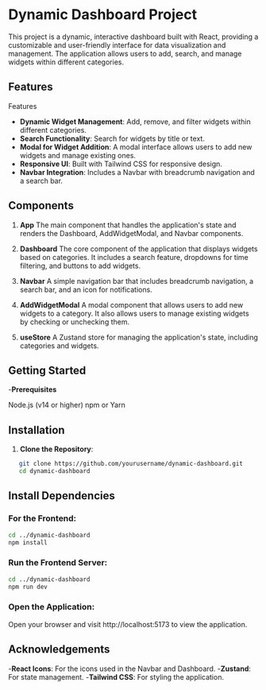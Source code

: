 # Dynamic Dashboard Project

This project is a dynamic, interactive dashboard built with React, providing a customizable and user-friendly interface for data visualization and management. The application allows users to add, search, and manage widgets within different categories.

## Features

Features

- **Dynamic Widget Management**: Add, remove, and filter widgets within different categories.
- **Search Functionality**: Search for widgets by title or text.
- **Modal for Widget Addition**: A modal interface allows users to add new widgets and manage existing ones.
- **Responsive UI**: Built with Tailwind CSS for responsive design.
- **Navbar Integration**: Includes a Navbar with breadcrumb navigation and a search bar.

## Components

1. **App**
   The main component that handles the application's state and renders the Dashboard, AddWidgetModal, and Navbar components.

2. **Dashboard**
   The core component of the application that displays widgets based on categories. It includes a search feature, dropdowns for time filtering, and buttons to add widgets.

3. **Navbar**
   A simple navigation bar that includes breadcrumb navigation, a search bar, and an icon for notifications.

4. **AddWidgetModal**
   A modal component that allows users to add new widgets to a category. It also allows users to manage existing widgets by checking or unchecking them.

5. **useStore**
   A Zustand store for managing the application's state, including categories and widgets.

## Getting Started

-**Prerequisites**

Node.js (v14 or higher)
npm or Yarn

## Installation

1. **Clone the Repository**:

```bash
   git clone https://github.com/yourusername/dynamic-dashboard.git
   cd dynamic-dashboard

```

## Install Dependencies

### For the Frontend:

```bash
cd ../dynamic-dashboard
npm install
```

### Run the Frontend Server:

```bash
cd ../dynamic-dashboard
npm run dev
```

### Open the Application:

Open your browser and visit http://localhost:5173 to view the application.

## Acknowledgements

-**React Icons**: For the icons used in the Navbar and Dashboard. -**Zustand**: For state management. -**Tailwind CSS**: For styling the application.
